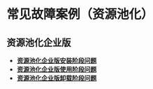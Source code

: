 # 常见故障案例（资源池化）

## 资源池化企业版
-  **[资源池化企业版安装阶段问题](资源池化企业版安装阶段问题.md)**
-  **[资源池化企业版使用阶段问题](资源池化企业版使用阶段问题.md)**
-  **[资源池化企业版卸载阶段问题](资源池化企业版卸载阶段问题.md)**
